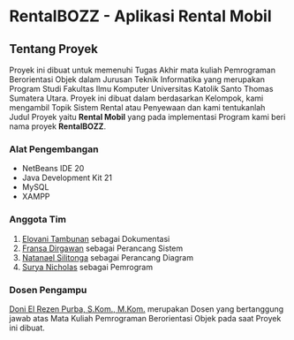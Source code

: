 # RentalBOZZ - Aplikasi Rental Mobil

## Tentang Proyek
Proyek ini dibuat untuk memenuhi Tugas Akhir mata kuliah Pemrograman Berorientasi Objek dalam Jurusan Teknik Informatika yang merupakan
Program Studi Fakultas Ilmu Komputer Universitas Katolik Santo Thomas Sumatera Utara. Proyek ini dibuat dalam berdasarkan Kelompok,
kami mengambil Topik Sistem Rental atau Penyewaan dan kami tentukanlah Judul Proyek yaitu __Rental Mobil__ yang pada implementasi Program
kami beri nama proyek __RentalBOZZ__.

### Alat Pengembangan
- NetBeans IDE 20
- Java Development Kit 21
- MySQL
- XAMPP

### Anggota Tim
1. [Elovani Tambunan]() sebagai Dokumentasi
2. [Fransa Dirgawan]() sebagai Perancang Sistem
3. [Natanael Silitonga](https://www.instagram.com/nathan_sil__) sebagai Perancang Diagram
4. [Surya Nicholas](https://www.instagram.com/suryanicholas.t) sebagai Pemrogram

### Dosen Pengampu
[Doni El Rezen Purba, S.Kom., M.Kom.]() merupakan Dosen yang bertanggung jawab atas Mata Kuliah Pemrograman Berorientasi Objek pada saat Proyek ini dibuat.
